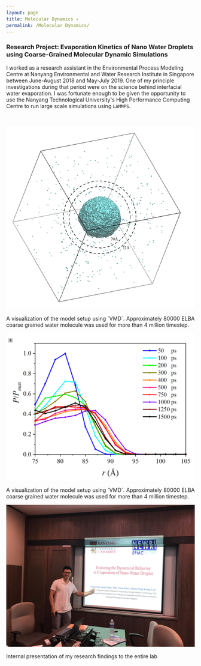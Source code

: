 ```yaml
---
layout: page
title: Molecular Dynamics ⚛️
permalink: /Molecular Dynamics/
---
```

### Research Project: Evaporation Kinetics of Nano Water Droplets using Coarse-Grained Molecular Dynamic Simulations

I worked as a research assistant in the Environmental Process Modeling Centre at
Nanyang Environmental and Water Research Institute in Singapore between June-August 2018 and May-July 2019.
One of my principle investigations during that period were on the science behind interfacial water evaporation.
I was fortunate enough to be given the opportunity to use the Nanyang Technological University's
High Performance Computing Centre to run large scale simulations using `LAMMPS`.

<br />

<p align="center">
  <img width="auto" height="auto" src="/assets/photo420.jpg">
</p>

<div align="justify">A visualization of the model setup using `VMD`. Approximately 80000 ELBA coarse grained water molecule was used for more than 4 million timestep.</div>


<p align="center">
  <img width="auto" height="auto" src="/assets/photo106.png">
</p>

<div align="justify">A visualization of the model setup using `VMD`. Approximately 80000 ELBA coarse grained water molecule was used for more than 4 million timestep.</div>

<p align="center">
  <img width="auto" height="auto" src="/assets/photo6.JPG">
  <figcaption>Internal presentation of my research findings to the entire lab</figcaption>
</p>
